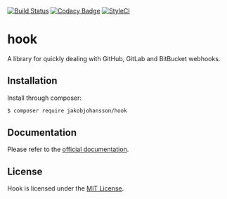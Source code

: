 [![Build Status](https://travis-ci.org/jakobjohansson/hook.svg?branch=master)](https://travis-ci.org/jakobjohansson/hook) [![Codacy Badge](https://api.codacy.com/project/badge/Grade/aec1b5740a6b43bd8754ae2bfad56bc7)](https://www.codacy.com/app/jakobjohansson2/hook?utm_source=github.com&amp;utm_medium=referral&amp;utm_content=jakobjohansson/hook&amp;utm_campaign=Badge_Grade) [![StyleCI](https://styleci.io/repos/83210515/shield?branch=master&style=flat)](https://styleci.io/repos/83210515)

# hook

A library for quickly dealing with GitHub, GitLab and BitBucket webhooks.

## Installation
Install through composer:
```bash
$ composer require jakobjohansson/hook
```

## Documentation
Please refer to the [official documentation](https://jakobjohansson.github.io/hook/).

## License
Hook is licensed under the [MIT License](https://github.com/jakobjohansson/hook/blob/master/LICENSE.txt).
